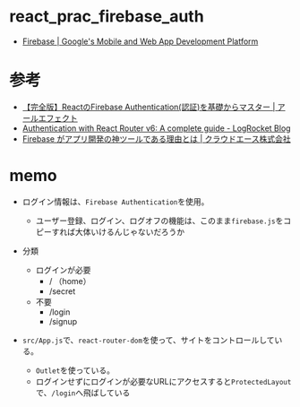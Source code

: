 # react_prac_firebase_auth

- [Firebase | Google's Mobile and Web App Development Platform](https://firebase.google.com/)

# 参考
- [【完全版】ReactのFirebase Authentication(認証)を基礎からマスター | アールエフェクト](https://reffect.co.jp/react/react-firebase-auth)
- [Authentication with React Router v6: A complete guide - LogRocket Blog](https://blog.logrocket.com/authentication-react-router-v6/)
- [Firebase がアプリ開発の神ツールである理由とは | クラウドエース株式会社](https://cloud-ace.jp/column/detail466/)


# memo
- ログイン情報は、`Firebase Authentication`を使用。
  - ユーザー登録、ログイン、ログオフの機能は、このまま`firebase.js`をコピーすれば大体いけるんじゃないだろうか

- 分類
  - ログインが必要
    - / （home）
    - /secret
  - 不要
    - /login
    - /signup
- `src/App.js`で、`react-router-dom`を使って、サイトをコントロールしている。
  - `Outlet`を使っている。
  - ログインせずにログインが必要なURLにアクセスすると`ProtectedLayout`で、`/login`へ飛ばしている

